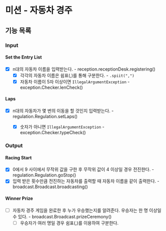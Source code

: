 # 미션 - 자동차 경주

## 기능 목록

### Input

#### Set the Entry List
- [x] n대의 자동차 이름을 입력받는다. - reception.receptionDesk.registering()
  - [x] 각각의 자동차 이름은 쉼표(,)를 통해 구분한다. - `.spiit(",")`
  - [x] 자동차 이름이 5자 이상이면 `IllegalArgumentException` - exception.Checker.lenCheck()

#### Laps
- [x] n대의 자동차가 몇 번의 이동을 할 것인지 입력받는다. - regulation.Regulation.setLaps()
  - [x] 숫자가 아니면 `IllegalArgumentException` - exception.Checker.typeCheck()


### Output

#### Racing Start
- [x] 0에서 9 사이에서 무작위 값을 구한 후 무작위 값이 4 이상일 경우 전진한다. - regulation.Regulation.goStop()
- [x] 입력 받은 횟수만큼 전진하는 자동차를 출력할 때 자동차 이름을 같이 출력한다. - broadcast.Broadcast.broadcasting()

#### Winner Prize
- [ ] 자동차 경주 게임을 완료한 후 누가 우승했는지를 알려준다. 우승자는 한 명 이상일 수 있다. - broadcast.Broadcast.prizeCeremony()
  - [ ] 우승자가 여러 명일 경우 쉼표(,)를 이용하여 구분한다.

